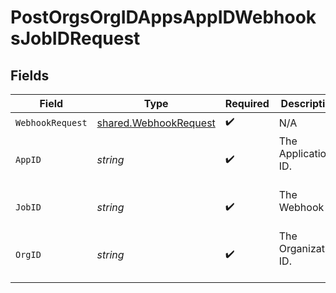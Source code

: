 # PostOrgsOrgIDAppsAppIDWebhooksJobIDRequest


## Fields

| Field                                                          | Type                                                           | Required                                                       | Description                                                    |
| -------------------------------------------------------------- | -------------------------------------------------------------- | -------------------------------------------------------------- | -------------------------------------------------------------- |
| `WebhookRequest`                                               | [shared.WebhookRequest](../../models/shared/webhookrequest.md) | :heavy_check_mark:                                             | N/A                                                            |
| `AppID`                                                        | *string*                                                       | :heavy_check_mark:                                             | The Application ID.<br/><br/>                                  |
| `JobID`                                                        | *string*                                                       | :heavy_check_mark:                                             | The Webhook ID.<br/><br/>                                      |
| `OrgID`                                                        | *string*                                                       | :heavy_check_mark:                                             | The Organization ID.<br/><br/>                                 |